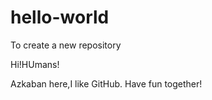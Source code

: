 # hello-world
To create a new repository

Hi!HUmans!

Azkaban here,I like GitHub.
Have fun together!
